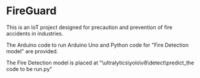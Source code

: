# FireGuard

This is an IoT project designed for precaution and prevention of fire accidents in industries.

The Arduino code to run Arduino Uno and Python code for "Fire Detection model" are provided.

The Fire Detection model is placed at "\ultralytics\yolo\v8\detect\predict_the code to be run.py"
